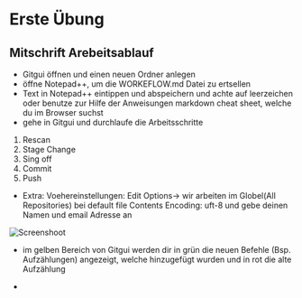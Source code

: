 # Erste Übung 

## Mitschrift Arebeitsablauf 

* Gitgui öffnen und einen neuen Ordner anlegen
* öffne Notepad++, um die WORKEFLOW.md Datei zu ertsellen
* Text in Notepad++ eintippen und abspeichern und achte auf leerzeichen oder benutze zur Hilfe der Anweisungen markdown cheat sheet, welche du im Browser suchst
* gehe in Gitgui und durchlaufe die Arbeitsschritte 

1. Rescan
1. Stage Change
1. Sing off
1. Commit
1. Push 

* Extra: Voehereinstellungen: Edit Options-> wir arbeiten im Globel(All Repositories) bei default file Contents Encoding: uft-8 und gebe deinen Namen und email Adresse an

![Screenshoot](Screenshoot1)

* im gelben Bereich von Gitgui werden dir in grün die neuen Befehle (Bsp. Aufzählungen) angezeigt, welche hinzugefügt wurden und in rot die alte Aufzählung

* 